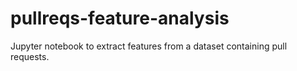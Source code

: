 # pullreqs-feature-analysis
Jupyter notebook to extract features from a dataset containing pull requests.
